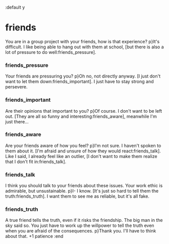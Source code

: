 :default y

# friends
You are in a group project with your friends, how is that experience?
p}It's difficult. I like being able to hang out with them at school, [but there is also a lot of pressure to do well:friends_pressure].
### friends_pressure
Your friends are pressuring you?
p}Oh no, not directly anyway. [I just don't want to let them down:friends_important]. I just have to stay strong and persevere.
### friends_important
Are their opinions that important to you?
p}Of course. I don't want to be left out. [They are all so funny and interesting:friends_aware], meanwhile I'm just there...
### friends_aware
Are your friends aware of how you feel?
p}I'm not sure. I haven't spoken to them about it. [I'm afraid and unsure of how they would react:friends_talk]. Like I said, I already feel like an outlier, [I don't want to make them realize that I don't fit in:friends_talk].
### friends_talk
I think you should talk to your friends about these issues. Your work ethic is admirable, but unsustainable.
p}I- I know. [It's just so hard to tell them the truth:friends_truth]. I want them to see me as reliable, but it's all fake.
### friends_truth
A true friend tells the truth, even if it risks the friendship. The big man in the sky said so.
You just have to work up the willpower to tell the truth even when you are afraid of the consequences.
p}Thank you. I'll have to think about that. +1 patience
:end